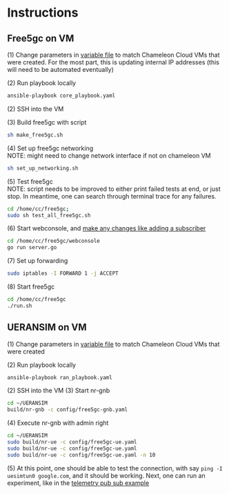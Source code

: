 # Instructions
## Free5gc on VM
(1) Change parameters in [variable file](./iac/variables.yaml) to match Chameleon Cloud VMs that were created.
For the most part, this is updating internal IP addresses (this will need to be automated eventually)

(2) Run playbook locally
  ```sh
  ansible-playbook core_playbook.yaml
  ```
(2) SSH into the VM

(3) Build free5gc with script
``` sh
sh make_free5gc.sh
```

(4) Set up free5gc networking \
NOTE: might need to change network interface if not on chameleon VM
``` sh
sh set_up_networking.sh
```

(5) Test free5gc \
NOTE: script needs to be improved to either print failed tests at end, or just stop.
In meantime, one can search through terminal trace for any failures.
``` sh
cd /home/cc/free5gc;
sudo sh test_all_free5gc.sh
```

(6) Start webconsole, and [make any changes like adding a subscriber](https://www.free5gc.org/installations/stage-3-sim-install/)
``` sh
cd /home/cc/free5gc/webconsole
go run server.go
```

(7) Set up forwarding
```sh
sudo iptables -I FORWARD 1 -j ACCEPT
```

(8) Start free5gc
```sh
cd /home/cc/free5gc
./run.sh
```

## UERANSIM on VM
(1) Change parameters in [variable file](./iac/variables.yaml) to match Chameleon Cloud VMs that were created

(2) Run playbook locally
  ```sh
  ansible-playbook ran_playbook.yaml
  ```

(2) SSH into the VM
(3) Start nr-gnb
```sh
cd ~/UERANSIM
build/nr-gnb -c config/free5gc-gnb.yaml
```
(4) Execute nr-gnb with admin right
```sh
cd ~/UERANSIM
sudo build/nr-ue -c config/free5gc-ue.yaml
sudo build/nr-ue -c config/free5gc-ue.yaml
sudo build/nr-ue -c config/free5gc-ue.yaml -n 10

```
(5) At this point, one should be able to test the connection, with say ```ping -I uesimtun0 google.com```, and it should be working.
Next, one can run an experiment, like in the [telemetry pub sub example](./tps)
